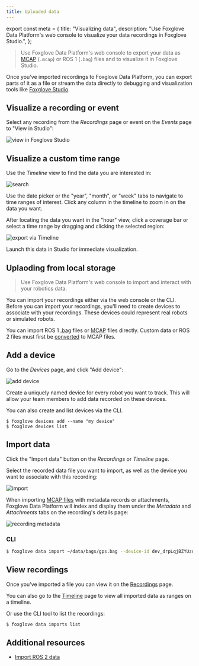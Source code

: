 ```yaml
---
title: Uploaded data
---
```


export const meta = {
  title: "Visualizing data",
  description:
    "Use Foxglove Data Platform's web console to visualize your data recordings in Foxglove Studio.",
};

> Use Foxglove Data Platform's web console to export your data as [MCAP](https://mcap.dev) (`.mcap`) or ROS 1 (`.bag`) files and to visualize it in Foxglove Studio.

Once you've imported recordings to Foxglove Data Platform, you can export parts of it as a file or stream the data directly to debugging and visualization tools like [Foxglove Studio](/studio).

## Visualize a recording or event

Select any recording from the _Recordings_ page or event on the _Events_ page to "View in Studio":

![view in Foxglove Studio](/img/docs/data-platform/view-in-studio.webp)

## Visualize a custom time range

Use the _Timeline_ view to find the data you are interested in:

![search](/img/docs/data-platform/search.webp)

Use the date picker or the "year", "month", or "week" tabs to navigate to time ranges of interest. Click any column in the timeline to zoom in on the data you want.

After locating the data you want in the "hour" view, click a coverage bar or select a time range by dragging and clicking the selected region:

![export via Timeline](/img/docs/data-platform/timeline-export.webp)

Launch this data in Studio for immediate visualization.

## Uplaoding from local storage


> Use Foxglove Data Platform's web console to import and interact with your robotics data.

You can import your recordings either via the web console or the CLI. Before you can import your recordings, you'll need to create devices
to associate with your recordings. These devices could represent real robots or simulated robots.

You can import ROS 1 [.bag](https://wiki.ros.org/Bags) files or [MCAP](https://mcap.dev/) files directly. Custom data or ROS 2 files must first be [converted](/blog/importing-your-ros2-data-into-foxglove-data-platform) to MCAP files.

## Add a device

Go to the _Devices_ page, and click "Add device":

![add device](/img/docs/data-platform/add-device.webp)

Create a uniquely named device for every robot you want to track. This will allow your team members to add data recorded on these devices.

You can also create and list devices via the CLI.

```
$ foxglove devices add --name "my device"
$ foxglove devices list
```

## Import data

Click the "Import data" button on the _Recordings_ or _Timeline_ page.

Select the recorded data file you want to import, as well as the device you want to associate with this recording:

![import](/img/docs/data-platform/import.webp)

When importing [MCAP files](https://mcap.dev/) with metadata records or attachments, Foxglove Data Platform will index and display them under the _Metadata_ and _Attachments_ tabs on the recording's details page:

![recording metadata](/img/docs/data-platform/recording-metadata.webp)

### CLI

```bash
$ foxglove data import ~/data/bags/gps.bag --device-id dev_drpLqjBZYUzus3gv
```

## View recordings

Once you've imported a file you can view it on the [Recordings](https://console.foxglove.dev/recordings) page.

You can also go to the [Timeline](https://console.foxglove.dev/timeline) page to view all imported data as ranges on a timeline.

Or use the CLI tool to list the recordings:

```bash
$ foxglove data imports list
```

## Additional resources

- [Import ROS 2 data](/blog/importing-your-ros2-data-into-foxglove-data-platform)
